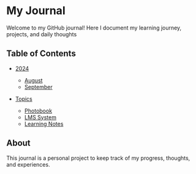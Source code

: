 # My Journal

Welcome to my GitHub journal! Here I document my learning journey, projects, and daily thoughts

## Table of Contents
- [2024](./2024/)
  - [August](./2024/08-August/)
  - [September](./2024/09-September/)

- [Topics](./topics/)
  - [Photobook](./topics/Photobook.md)
  - [LMS System](./topics/LMS.md)
  - [Learning Notes](./topics/learning-notes.md)

## About

This journal is a personal project to keep track of my progress, thoughts, and experiences.